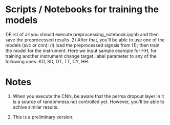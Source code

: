 # Scripts / Notebooks for training the models 

1)First of all you should execute preprocessing_notebook.ipynb and then save the preprocessed results.
2) After that, you'll be able to use one of the models (svc or cnn): (i) load the preprocessed signals
from (1); then train the model for the instrument. Here we input sample example for HH, for training
another instrument change target_label parameter to any of the following ones: KD, SD, OT, TT, CY, HH.


# Notes

1) When you execute the CNN, be aware that the perma dropout layer in it is a source of randomness
not controlled yet. However, you'll be able to achive similar results.

2)  This is a preliminary version.
